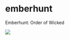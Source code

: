 # emberhunt
Emberhunt: Order of Wicked

![](https://img.shields.io/discord/546682836326023208.svg?label=discord&style=flat)
